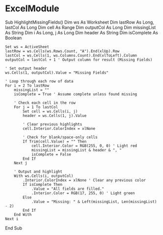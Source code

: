 # ExcelModule
Sub HighlightMissingFields()
    Dim ws As Worksheet
    Dim lastRow As Long, lastCol As Long
    Dim cell As Range
    Dim outputCol As Long
    Dim missingList As String
    Dim i As Long, j As Long
    Dim header As String
    Dim isComplete As Boolean

    Set ws = ActiveSheet
    lastRow = ws.Cells(ws.Rows.Count, "A").End(xlUp).Row
    lastCol = ws.Cells(1, ws.Columns.Count).End(xlToLeft).Column
    outputCol = lastCol + 1 ' Output column for result (Missing Fields)

    ' Set output header
    ws.Cells(1, outputCol).Value = "Missing Fields"

    ' Loop through each row of data
    For i = 2 To lastRow
        missingList = ""
        isComplete = True ' Assume complete unless found missing

        ' Check each cell in the row
        For j = 1 To lastCol
            Set cell = ws.Cells(i, j)
            header = ws.Cells(1, j).Value

            ' Clear previous highlights
            cell.Interior.ColorIndex = xlNone

            ' Check for blank/space-only cells
            If Trim(cell.Value) = "" Then
                cell.Interior.Color = RGB(255, 0, 0) ' Light red
                missingList = missingList & header & ", "
                isComplete = False
            End If
        Next j

        ' Output and highlight
        With ws.Cells(i, outputCol)
            .Interior.ColorIndex = xlNone ' Clear any previous color
            If isComplete Then
                .Value = "All fields are filled."
                .Interior.Color = RGB(17, 255, 0) ' Light green
            Else
                .Value = "Missing: " & Left(missingList, Len(missingList) - 2)
            End If
        End With
    Next i
End Sub

